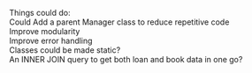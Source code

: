 Things could do: <br>
Could Add a parent Manager class to reduce repetitive code <br>
Improve modularity <br>
Improve error handling <br>
Classes could be made static? <br>
An INNER JOIN query to get both loan and book data in one go? 